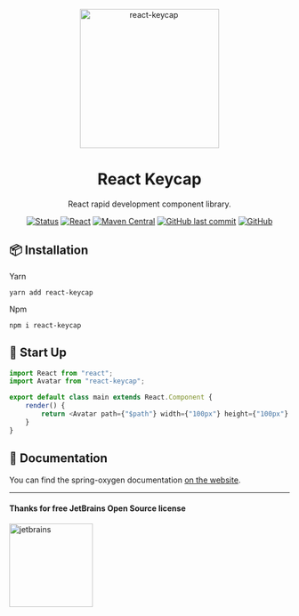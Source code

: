 <p align="center">
  <a href="https://github.com/ispong/react-keycap">
    <img alt="react-keycap" width="250" src="https://gitee.com/ispong/blog-images/raw/master/design/keycap.png">
  </a>
</p>

<h1 align="center">React Keycap</h1>

<div align="center">

React rapid development component library.

[![Status][Status-image]][Status-url] [![React][React-image]][React-url] [![Maven Central][npm-image]][npm-url] [![GitHub last commit][commit-image]][commit-url] [![GitHub][license-image]][license-url]

[Status-image]: https://img.shields.io/badge/status-developing-ff69b4?style=flat-square
[Status-url]: https://github.com/ispong/react-keycap
[React-image]: https://img.shields.io/badge/react-16.13.x-blue?style=flat-square
[React-url]: https://reactjs.org/
[npm-image]: https://img.shields.io/npm/v/react-keycap?style=flat-square
[npm-url]: https://www.npmjs.com/package/react-keycap
[commit-image]: https://img.shields.io/github/last-commit/ispong/react-keycap?style=flat-square
[commit-url]: https://github.com/ispong/react-keycap
[license-image]: https://img.shields.io/github/license/ispong/react-keycap?style=flat-square
[license-url]: https://github.com/ispong/react-keycap/blob/master/LICENSE

</div>

## 📦 Installation

Yarn

```shell
yarn add react-keycap
```

Npm

```shell script
npm i react-keycap
```

## 🔨 Start Up

```javascript
import React from "react";
import Avatar from "react-keycap";

export default class main extends React.Component {
	render() {
		return <Avatar path={"$path"} width={"100px"} height={"100px"} />;
	}
}
```

## 📄 Documentation

You can find the spring-oxygen documentation [on the website](https://ispong.gitee.io).  

***

#### Thanks for free JetBrains Open Source license

<a href="https://www.jetbrains.com/?from=react-keycap" target="_blank"><img src="https://gitee.com/ispong/blog-images/raw/master/idea/jetbrains-3.png" height="150" alt="jetbrains"/></a>
